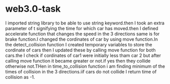 # web3.0-task

I imported string library to be able to use string keyword.then I took an extra parameter of t signifying the time for which car has moved.then I defined accelerate function that changes the speed in the 3 directions same is for brake function.I changed the cordinates of car by using move function.In the detect_collision function I created temporary variables to store the cordinate of cars then I updated these by calling move function for both cars.the I check if cordinates of car1 were initially less tham car 2 but after calling move function it became greater or not.if yes then they collide otherwise
not.THen in time_to_collision function i am finding minimum of the times of collision in the 3 directions.iif cars do not collide I return time of collision as -1.
